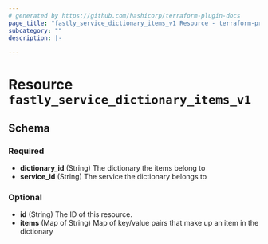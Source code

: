 ```yaml
---
# generated by https://github.com/hashicorp/terraform-plugin-docs
page_title: "fastly_service_dictionary_items_v1 Resource - terraform-provider-fastly"
subcategory: ""
description: |-
  
---
```


# Resource `fastly_service_dictionary_items_v1`





<!-- schema generated by tfplugindocs -->
## Schema

### Required

- **dictionary_id** (String) The dictionary the items belong to
- **service_id** (String) The service the dictionary belongs to

### Optional

- **id** (String) The ID of this resource.
- **items** (Map of String) Map of key/value pairs that make up an item in the dictionary


